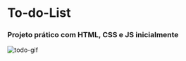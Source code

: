 ﻿# To-do-List

### Projeto prático com HTML, CSS e JS inicialmente


![todo-gif](https://user-images.githubusercontent.com/79275217/154177001-52957fb5-a68c-4295-96c3-0c48a7b0f69e.gif)
